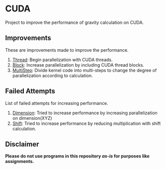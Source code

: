 # CUDA
Project to improve the performance of gravity calculation on CUDA.

## Improvements
These are improvements made to improve the performance.

1. [Thread](./Gravity/01Thread/kernel.cu): Begin parallelization with CUDA threads.
1. [Block](./Gravity/02Block/kernel.cu): Increase parallelization by including CUDA thread blocks.
1. [MultiStep](./Gravity/03MultiStep/kernel.cu): Divide kernel code into multi-steps to change the degree of parallelization according to calculation.

## Failed Attempts
List of failed attempts for increasing performance. 

1. [Dimension](./Gravity/99Failed/04Dimension/kernel.cu): Tried to increase performance by increasing parallelization on dimension(XYZ) 
1. [Shift](./Gravity/99Failed/04Shift/kernel.cu): Tried to increase performance by reducing multiplication with shift calculation.

## Disclaimer
**Please do not use programs in this repository *as-is* for purposes like assignments.**
